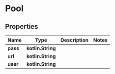 
# Pool

## Properties
| Name | Type | Description | Notes |
| ------------ | ------------- | ------------- | ------------- |
| **pass** | **kotlin.String** |  |  |
| **url** | **kotlin.String** |  |  |
| **user** | **kotlin.String** |  |  |



